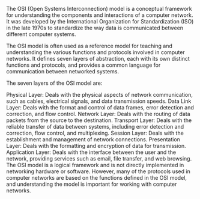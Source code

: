 The OSI (Open Systems Interconnection) model is a conceptual framework for understanding the components and interactions of a computer network. It was developed by the International Organization for Standardization (ISO) in the late 1970s to standardize the way data is communicated between different computer systems.

The OSI model is often used as a reference model for teaching and understanding the various functions and protocols involved in computer networks. It defines seven layers of abstraction, each with its own distinct functions and protocols, and provides a common language for communication between networked systems.

The seven layers of the OSI model are:

Physical Layer: Deals with the physical aspects of network communication, such as cables, electrical signals, and data transmission speeds.
Data Link Layer: Deals with the format and control of data frames, error detection and correction, and flow control.
Network Layer: Deals with the routing of data packets from the source to the destination.
Transport Layer: Deals with the reliable transfer of data between systems, including error detection and correction, flow control, and multiplexing.
Session Layer: Deals with the establishment and management of network connections.
Presentation Layer: Deals with the formatting and encryption of data for transmission.
Application Layer: Deals with the interface between the user and the network, providing services such as email, file transfer, and web browsing.
The OSI model is a logical framework and is not directly implemented in networking hardware or software. However, many of the protocols used in computer networks are based on the functions defined in the OSI model, and understanding the model is important for working with computer networks.
